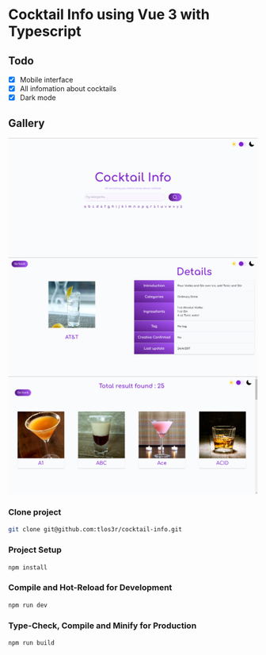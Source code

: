 # Cocktail Info using Vue 3 with Typescript

## Todo

-   [x] Mobile interface
-   [x] All infomation about cocktails
-   [x] Dark mode

## Gallery

![HomeView](/src/assets/homepage.png)
![Details](/src/assets/details.png)
![result](/src/assets/resultview.png)

### Clone project

```sh
git clone git@github.com:tlos3r/cocktail-info.git
```

### Project Setup

```sh
npm install
```

### Compile and Hot-Reload for Development

```sh
npm run dev
```

### Type-Check, Compile and Minify for Production

```sh
npm run build
```
